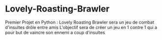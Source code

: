 # Lovely-Roasting-Brawler
Premier Projet en Python :
Lovely Roasting Brawler sera un jeu de combat d'insultes drôle entre amis
L'objectif sera de créer un jeu en 1 contre 1 qui a pour but de vaincre son ennemi a coup d'insultes
